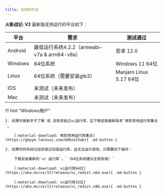 ```yaml
---
title: 支持的平台
---
```


**火影战记: V2** 最新版支持运行的平台如下：

| 平台    | 需求                                         | 测试通过                |
| ------- | -------------------------------------------- | ----------------------- |
| Android | 最低运行系统4.2.2（armeabi-v7a & arm64-v8a） | 安卓 12.0               |
| Windows | 64位系统                                     | Windows 11 64位         |
| Linux   | 64位系统（需要安装gtk3）                     | Manjaro Linux 5.17 64位 |
| IOS     | 未测试（未来发布）                           |                         |
| Mac     | 未测试（未来发布）                           |                         |

!!! hint "Windows用户"

    1. 如果你是新手不了解 或 没有安装过vc运行库，应下载安装最新版本`微软常用运行库集合`。

        [:material-download: 微软常用运行库集合](https://ghpym.lanzoui.com/b00ze15ab){ .md-button }

    2. 如果你的系统已经安装过旧版运行库，且无法运行游戏，只需要如下操作：

        下载安装最新的`vc 运行库`。`（64位系统建议全部安装）`

        [:material-download: vc运行库64位](https://aka.ms/vs/17/release/vc_redist.x64.exe){ .md-button }

        [:material-download: vc运行库32位](https://aka.ms/vs/17/release/vc_redist.x86.exe){ .md-button }
